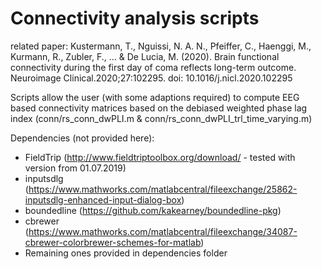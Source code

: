 # Connectivity analysis scripts

related paper: Kustermann, T., Nguissi, N. A. N., Pfeiffer, C., Haenggi, M., Kurmann, R., Zubler, F., ... & De Lucia, M. (2020). Brain functional connectivity during the first day of coma reflects long-term outcome. Neuroimage Clinical.2020;27:102295. doi: 10.1016/j.nicl.2020.102295

Scripts allow the user (with some adaptions required) to compute EEG based connectivity matrices based on the debiased weighted phase lag index (conn/rs_conn_dwPLI.m & conn/rs_conn_dwPLI_trl_time_varying.m)

Dependencies (not provided here):
- FieldTrip (http://www.fieldtriptoolbox.org/download/ - tested with version from 01.07.2019)
- inputsdlg (https://www.mathworks.com/matlabcentral/fileexchange/25862-inputsdlg-enhanced-input-dialog-box)
- boundedline (https://github.com/kakearney/boundedline-pkg)
- cbrewer (https://www.mathworks.com/matlabcentral/fileexchange/34087-cbrewer-colorbrewer-schemes-for-matlab)
- Remaining ones provided in dependencies folder

